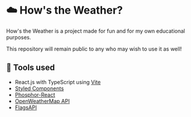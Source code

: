 <h1>☁️ How's the Weather?</h1> 
<p>How's the Weather is a project made for fun and for my own educational purposes.</p>
<p>This repository will remain public to any who may wish to use it as well!</p>

<h2>🔧 Tools used</h2>
<ul>
  <li>React.js with TypeScript using <a href="https://vitejs.dev/">Vite</a></li>
  <li><a href="https://styled-components.com/">Styled Components</a></li>
  <li><a href="https://www.npmjs.com/package/phosphor-react">Phosphor-React</a></li>
  <li><a href="https://openweathermap.org/api">OpenWeatherMap API</a></li>
  <li><a href="https://flagsapi.com/">FlagsAPI</a></li>
</ul>
